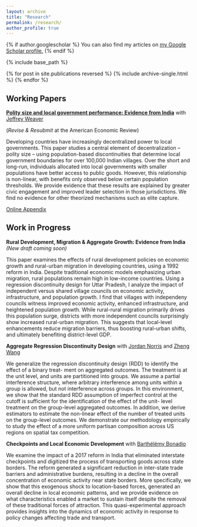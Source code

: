 ```yaml
---
layout: archive
title: "Research"
permalink: /research/
author_profile: true
---
```


{% if author.googlescholar %}
  You can also find my articles on <u><a href="{{author.googlescholar}}">my Google Scholar profile</a>.</u>
{% endif %}

{% include base_path %} 

{% for post in site.publications reversed %}
  {% include archive-single.html %}
{% endfor %}

## Working Papers

[__Polity size and local government performance: Evidence from India__](https://www.dropbox.com/s/re5mn4tv5jgq1t0/UP_decentralization_small.pdf?dl=0) with [Jeffrey Weaver](https://www.jeff-weaver.com)

(*Revise & Resubmit* at the American Economic Review)

Developing countries have increasingly decentralized power to local governments. This
paper studies a central element of decentralization – polity size – using population-based
discontinuities that determine local government boundaries for over 100,000 Indian
villages. Over the short and long-run, individuals allocated into local governments
with smaller populations have better access to public goods. However, this relationship
is non-linear, with benefits only observed below certain population thresholds. We
provide evidence that these results are explained by greater civic engagement and improved
leader selection in those jurisdictions. We find no evidence for other theorized
mechanisms such as elite capture. 

[Online Appendix](https://www.dropbox.com/s/kkppgs8vm80wqc0/online_appendix.pdf?dl=0)

## Work in Progress

__Rural Development, Migration & Aggregate Growth: Evidence from India__ *(New draft coming soon)*

This paper examines the effects of rural development policies on economic growth and rural-urban migration in developing countries, using a 1992 reform in India. Despite traditional economic models emphasizing urban migration, rural populations remain high in low-income countries. Using a regression discontinuity design for Uttar Pradesh, I analyze the impact of independent versus shared village councils on economic activity, infrastructure, and population growth. I find that villages with independeny councils witness improved economic activity, enhanced infrastructure, and heightened population growth. While rural-rural migration primarily drives this population surge, districts with more independent councils surprisingly show increased rural-urban migration. This suggests that local-level enhancements reduce migration barriers, thus boosting rural-urban shifts, and ultimately benefiting district-level GDP.


__Aggregate Regression Discontinuity Design__ with [Jordan Norris](https://www.jordanjnorris.com) and [Zheng Wang](https://www.zhengwangeconomics.com) 

We generalize the regression discontinuity design (RDD) to identify the effect of a binary treat- ment on aggregated outcomes. The treatment is at the unit level, and units are partitioned into groups. We assume a partial interference structure, where arbitrary interference among units within a group is allowed, but not interference across groups. In this environment, we show that the standard RDD assumption of imperfect control at the cutoff is sufficient for the identification of the effect of the unit- level treatment on the group-level aggregated outcomes. In addition, we derive estimators to estimate the non-linear effect of the number of treated units on the group-level outcomes. We demonstrate our methodology empirically to study the effect of a more uniform partisan composition across US regions on spatial tax competition.


__Checkpoints and Local Economic Development__ with [Barthélémy Bonadio](https://sites.google.com/view/bbonadio/home)

We examine the impact of a 2017 reform in India that eliminated interstate checkpoints and digitized the process of transporting goods across state borders. The reform generated a significant reduction in inter-state trade barriers and administrative burdens, resulting in a decline in the overall concentration of economic activity near state borders. More specifically, we show that this exogenous shock to location-based forces, generated an overall decline in local economic patterns, and we provide evidence on what characteristics enabled a market to sustain itself despite the removal of these traditional forces of attraction. This quasi-experimental approach provides insights into the dynamics of economic activity in response to policy changes affecting trade and transport.



